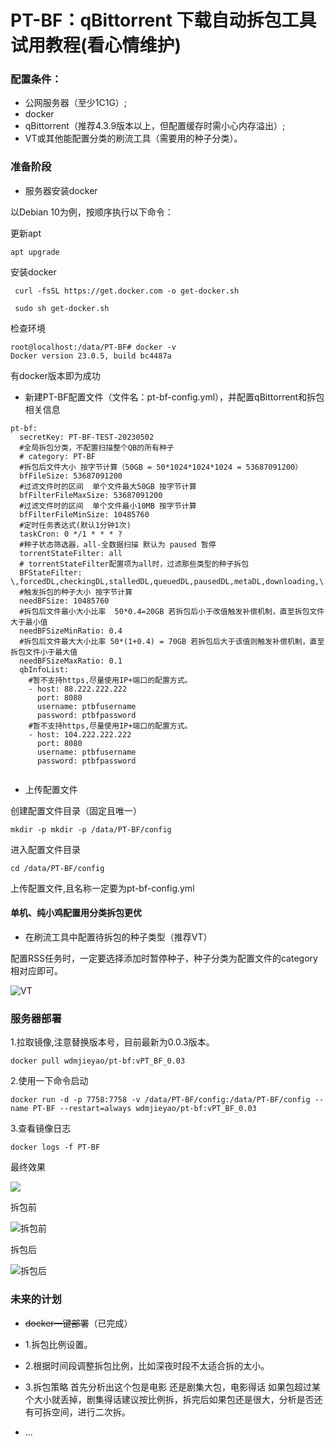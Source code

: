 # PT-BF：qBittorrent 下载自动拆包工具试用教程(看心情维护)

### 配置条件：

- 公网服务器（至少1C1G）;
- docker
- qBittorrent（推荐4.3.9版本以上，但配置缓存时需小心内存溢出）;
- VT或其他能配置分类的刷流工具（需要用的种子分类）。

### 准备阶段

- 服务器安装docker

以Debian 10为例，按顺序执行以下命令：

更新apt

`apt upgrade`

安装docker

` curl -fsSL https://get.docker.com -o get-docker.sh`

` sudo sh get-docker.sh`

检查环境

```
root@localhost:/data/PT-BF# docker -v
Docker version 23.0.5, build bc4487a
```

有docker版本即为成功

- 新建PT-BF配置文件（文件名：pt-bf-config.yml），并配置qBittorrent和拆包相关信息

```
pt-bf:
  secretKey: PT-BF-TEST-20230502
  #全局拆包分类，不配置扫描整个QB的所有种子
  # category: PT-BF
  #拆包后文件大小 按字节计算（50GB = 50*1024*1024*1024 = 53687091200）
  bfFileSize: 53687091200
  #过滤文件时的区间  单个文件最大50GB 按字节计算
  bfFilterFileMaxSize: 53687091200
  #过滤文件时的区间  单个文件最小10MB 按字节计算
  bfFilterFileMinSize: 10485760
  #定时任务表达式(默认1分钟1次)
  taskCron: 0 */1 * * * ?
  #种子状态筛选器，all-全数据扫描 默认为 paused 暂停
  torrentStateFilter: all
  # torrentStateFilter配置项为all时，过滤那些类型的种子拆包
  BFStateFilter: \,forcedDL,checkingDL,stalledDL,queuedDL,pausedDL,metaDL,downloading,\
  #触发拆包的种子大小 按字节计算
  needBFSize: 10485760
  #拆包后文件最小大小比率  50*0.4=20GB 若拆包后小于改值触发补偿机制，直至拆包文件大于最小值 
  needBFSizeMinRatio: 0.4
  #拆包后文件最大大小比率 50*(1+0.4) = 70GB 若拆包后大于该值则触发补偿机制，直至拆包文件小于最大值
  needBFSizeMaxRatio: 0.1
  qbInfoList:
    #暂不支持https,尽量使用IP+端口的配置方式。
    - host: 88.222.222.222
      port: 8080
      username: ptbfusername
      password: ptbfpassword
    #暂不支持https,尽量使用IP+端口的配置方式。
    - host: 104.222.222.222
      port: 8080
      username: ptbfusername
      password: ptbfpassword
  
```

- 上传配置文件

创建配置文件目录（固定且唯一）

`mkdir -p mkdir -p /data/PT-BF/config`

进入配置文件目录

`cd /data/PT-BF/config`

上传配置文件,且名称一定要为pt-bf-config.yml



#### 单机、纯小鸡配置用分类拆包更优

- 在刷流工具中配置待拆包的种子类型（推荐VT）

配置RSS任务时，一定要选择添加时暂停种子，种子分类为配置文件的category相对应即可。

![VT](https://lijieyao-blog.oss-cn-shenzhen.aliyuncs.com/image-20230430141706179.png)

### 服务器部署

1.拉取镜像,注意替换版本号，目前最新为0.0.3版本。

`docker pull wdmjieyao/pt-bf:vPT_BF_0.03`

2.使用一下命令启动

`docker run -d -p 7758:7758 -v /data/PT-BF/config:/data/PT-BF/config --name PT-BF --restart=always wdmjieyao/pt-bf:vPT_BF_0.03`

3.查看镜像日志

`docker logs -f PT-BF`

最终效果

![](https://lijieyao-blog.oss-cn-shenzhen.aliyuncs.com/image-20230430142332519.png)

拆包前

![拆包前](https://lijieyao-blog.oss-cn-shenzhen.aliyuncs.com/96790d71de15963dc09938870d5e90f.png)

拆包后

![拆包后](https://lijieyao-blog.oss-cn-shenzhen.aliyuncs.com/af23ea4ca2e224a868b6b95a52113b9.png)

### 未来的计划

- ~~docker一键部署~~（已完成）

- 1.拆包比例设置。

- 2.根据时间段调整拆包比例，比如深夜时段不太适合拆的太小。

- 3.拆包策略 首先分析出这个包是电影 还是剧集大包，电影得话 如果包超过某个大小就丢掉，剧集得话建议按比例拆，拆完后如果包还是很大，分析是否还有可拆空间，进行二次拆。

- ...

  
